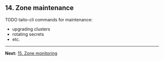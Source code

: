 ## 14. Zone maintenance

TODO taito-cli commands for maintenance:
- upgrading clusters
- rotating secrets
- etc.

---

**Next:** [15. Zone monitoring](15-zone-monitoring.md)
